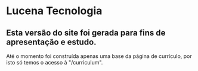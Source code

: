 # Lucena Tecnologia
Esta versão do site foi gerada para fins de apresentação e estudo.
---
Até o momento foi construída apenas uma base da página de currículo, por isto só temos o acesso à "/curriculum".